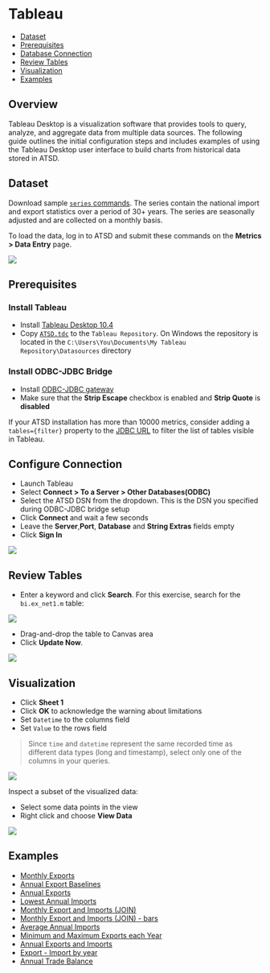 # Tableau

* [Dataset](#dataset)
* [Prerequisites](#prerequisites)
* [Database Connection](#configure-connection)
* [Review Tables](#review-tables)
* [Visualization](#visualization)
* [Examples](#examples)

## Overview

Tableau Desktop is a visualization software that provides tools to query, analyze, and aggregate data from multiple data sources.  The following guide outlines the initial configuration steps and includes examples of using the Tableau Desktop user interface to build charts from historical data stored in ATSD.

## Dataset

Download sample [`series` commands](./resources/commands.txt). The series contain the national import and export statistics over a period of 30+ years. The series are seasonally adjusted and are collected on a monthly basis.

To load the data, log in to ATSD and submit these commands on the **Metrics > Data Entry** page.

![](./images/metrics_entry.png)

## Prerequisites

### Install Tableau

* Install [Tableau Desktop 10.4](https://www.tableau.com/support/releases)
* Copy [`ATSD.tdc`](./resources/ATSD.tdc) to the `Tableau Repository`. On Windows the repository is located in the `C:\Users\You\Documents\My Tableau Repository\Datasources` directory

### Install ODBC-JDBC Bridge

* Install [ODBC-JDBC gateway](../odbc/README.md)
* Make sure that the **Strip Escape** checkbox is enabled and **Strip Quote** is **disabled**

If your ATSD installation has more than 10000 metrics, consider adding a `tables={filter}` property to the [JDBC URL](https://github.com/axibase/atsd-jdbc#jdbc-connection-properties-supported-by-driver) to filter the list of tables visible in Tableau.

## Configure Connection

* Launch Tableau
* Select **Connect > To a Server > Other Databases(ODBC)**
* Select the ATSD DSN from the dropdown. This is the DSN you specified during ODBC-JDBC bridge setup
* Click **Connect** and wait a few seconds
* Leave the **Server**,**Port**, **Database** and **String Extras** fields empty
* Click **Sign In**

![](./images/configure_connection.png)

## Review Tables

* Enter a keyword and click **Search**. For this exercise, search for the `bi.ex_net1.m` table:

![](./images/search.png)

* Drag-and-drop the table to Canvas area
* Click **Update Now**.

![](./images/update_now1.png)

## Visualization

* Click **Sheet 1**
* Click **OK** to acknowledge the warning about limitations
* Set `Datetime` to the columns field
* Set `Value` to the rows field

> Since `time` and `datetime` represent the same recorded time as different data types (long and timestamp), select only one of the columns in your queries.

![](./images/sum_year.png)

Inspect a subset of the visualized data:

* Select some data points in the view
* Right click and choose **View Data**

![](./images/summary1.png)

## Examples

* [Monthly Exports](examples/detailed_values_by_date_no_aggregation_for_one_metric.md)
* [Annual Export Baselines](examples/month_and_year_aggregation.md)
* [Annual Exports](examples/sum_by_year_for_one_metric.md)
* [Lowest Annual Imports](examples/value_aggregation.md)
* [Monthly Export and Imports (JOIN)](examples/detailed_values_by_date_no_aggregation_for_two_metric.md)
* [Monthly Export and Imports (JOIN) - bars](examples/comparison_of_two_metrics_at_one_bar_graph.md)
* [Average Annual Imports](examples/average_by_year_for_one_metric.md)
* [Minimum and Maximum Exports each Year](examples/min_and_max_by_year_for_one_metric.md)
* [Annual Exports and Imports](examples/sum_by_year_for_two_metrics.md)
* [Export - Import by year](examples/export-import_by_year.md)
* [Annual Trade Balance](examples/sum-export-sum-import-by-year.md)
